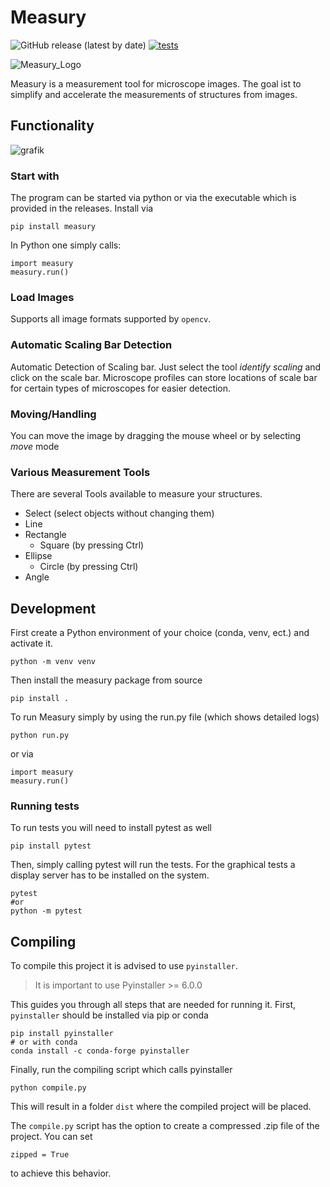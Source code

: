 # Measury

![GitHub release (latest by date)](https://img.shields.io/github/v/release/ullmannJan/measury)
[![tests](https://github.com/ullmannJan/measury/actions/workflows/pytest.yml/badge.svg)](https://github.com/ullmannJan/measury/actions/workflows/pytest.yml)


![Measury_Logo](https://github.com/ullmannJan/measury/blob/main/img/logo/tape_measure_128.ico)

Measury is a measurement tool for microscope images. The goal ist to simplify and accelerate the measurements of structures from images.

## Functionality

![grafik](https://github.com/ullmannJan/measury/assets/102742052/44ee3b11-9188-4198-8e00-994649d147e1)

### Start with 
The program can be started via python or via the executable which is provided in the releases. Install via

    pip install measury
    
In Python one simply calls:

    import measury
    measury.run()

### Load Images
Supports all image formats supported by ```opencv```.

### Automatic Scaling Bar Detection
Automatic Detection of Scaling bar. Just select the tool *identify scaling* and click on the scale bar. 
Microscope profiles can store locations of scale bar for certain types of microscopes for easier detection.

### Moving/Handling
You can move the image by dragging the mouse wheel or by selecting *move* mode

### Various Measurement Tools
There are several Tools available to measure your structures.

- Select (select objects without changing them)
- Line
- Rectangle
    - Square (by pressing Ctrl)
- Ellipse
    - Circle (by pressing Ctrl)
- Angle

## Development

First create a Python environment of your choice (conda, venv, ect.) and activate it.

    python -m venv venv

Then install the measury package from source

    pip install .

To run Measury simply by using the run.py file (which shows detailed logs)

    python run.py

or via 

    import measury
    measury.run()

### Running tests

To run tests you will need to install pytest as well

    pip install pytest

Then, simply calling pytest will run the tests. For the graphical tests a display server has to be installed on the system.

    pytest     
    #or
    python -m pytest


## Compiling

To compile this project it is advised to use ```pyinstaller```. 
> It is important to use Pyinstaller >= 6.0.0

This guides you through all steps that are needed for running it.
First, ```pyinstaller``` should be installed via pip or conda

    pip install pyinstaller 
    # or with conda
    conda install -c conda-forge pyinstaller

Finally, run the compiling script which calls pyinstaller

    python compile.py

This will result in a folder ```dist``` where the compiled project will be placed.

The ```compile.py``` script has the option to create a compressed .zip file of the project. You can set 

    zipped = True

to achieve this behavior.

